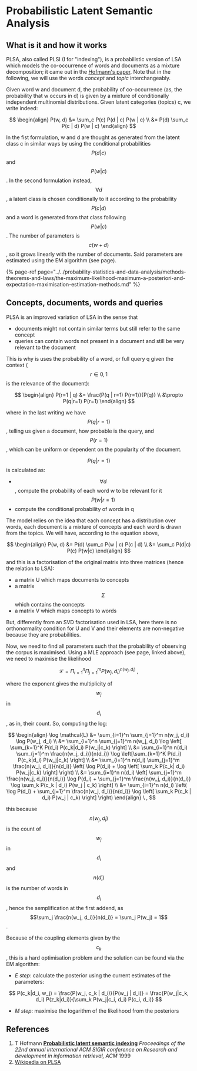 # Probabilistic Latent Semantic Analysis

## What is it and how it works

PLSA, also called PLSI \(I for "indexing"\), is a probabilistic version of LSA which models the co-occurrence of words and documents as a mixture decomposition; it came out in the [Hofmann's paper](probabilistic-latent-semantic-analysis.md#references). Note that in the following, we will use the words _concept_ and _topic_ interchangeably.

Given word w and document d, the probability of co-occurrence \(as, the probability that w occurs in d\) is given by a mixture of conditionally independent multinomial distributions. Given latent categories \(topics\) c, we write indeed:

$$
\begin{align}
    P(w, d) &= \sum_c P(c) P(d | c) P(w | c) \\
            &= P(d) \sum_c P(c | d) P(w | c)
\end{align}
$$

In the fist formulation, w and d are thought as generated from the latent class c in similar ways by using the conditional probabilities$$P(d|c)$$and$$P(w|c)$$. In the second formulation instead, $$\forall d$$ , a latent class is chosen conditionally to it according to the probability $$P(c|d)$$and a word is generated from that class following$$P(w|c)$$. The number of parameters is$$c(w+d)$$, so it grows linearly with the number of documents. Said parameters are estimated using the EM algorithm \(see page\).

{% page-ref page="../../probability-statistics-and-data-analysis/methods-theorems-and-laws/the-maximum-likelihood-maximum-a-posteriori-and-expectation-maximisation-estimation-methods.md" %}

## Concepts, documents, words and queries

PLSA is an improved variation of LSA in the sense that

* documents might not contain similar terms but still refer to the same concept
* queries can contain words not present in a document and still be very relevant to the document

This is why is uses the probability of a word, or full query q given the context \($$r \in {0, 1}$$is the relevance of the document\):

$$
\begin{align}
    P(r=1 | q) &= \frac{P(q | r=1) P(r=1)}{P(q)} \\
               &\propto P(q|r=1) P(r=1)
\end{align}
$$

where in the last writing we have$$P(q|r=1)$$, telling us given a document, how probable is the query, and$$P(r=1)$$, which can be uniform or dependent on the popularity of the document.

$$P(q | r=1)$$is calculated as:

* $$\forall d$$, compute the probability of each word w to be relevant for it $$P(w | r=1)$$ 
* compute the conditional probability of words in q

The model relies on the idea that each concept has a distribution over words, each document is a mixture of concepts and each word is drawn from the topics. We will have, according to the equation above,

$$
\begin{align}
    P(w, d) &= P(d) \sum_c P(w | c) P(c | d) \\
            &= \sum_c P(d|c) P(c) P(w|c)
\end{align}
$$

and this is a factorisation of the original matrix into three matrices \(hence the relation to LSA\):

* a matrix U which maps documents to concepts
* a matrix $$\Sigma$$ which contains the concepts
* a matrix V which maps concepts to words

But, differently from an SVD factorisation used in LSA, here there is no orthonormality condition for U and V and their elements are non-negative because they are probabilities.

Now, we need to find all parameters such that the probability of observing the corpus is maximised. Using a MLE approach \(see page, linked above\), we need to maximise the likelihood

$$
\mathcal{L} = \Pi_{i=1}^n \Pi_{j=1}^m P(w_j, d_i)^{n(w_j, d_i)} \ ,
$$

where the exponent gives the multiplicity of$$w_j$$in$$d_i$$, as in, their count. So, computing the log:

$$
\begin{align}
    \log \mathcal{L} &= \sum_{i=1}^n \sum_{j=1}^m n(w_j, d_i) \log P(w_j, d_i) \\
                     &= \sum_{i=1}^n \sum_{j=1}^m n(w_j, d_i) \log \left[ \sum_{k=1}^K P(d_i) P(c_k|d_i) P(w_j|c_k) \right] \\
                     &= \sum_{i=1}^n n(d_i) \sum_{j=1}^m \frac{n(w_j, d_i)}{n(d_i)} \log \left[\sum_{k=1}^K P(d_i) P(c_k|d_i) P(w_j|c_k) \right] \\
                     &= \sum_{i=1}^n n(d_i) \sum_{j=1}^m \frac{n(w_j, d_i)}{n(d_i)} \left( \log P(d_i) + \log \left[ \sum_k P(c_k| d_i) P(w_j|c_k) \right]  \right) \\
                     &= \sum_{i=1}^n n(d_i) \left[ \sum_{j=1}^m \frac{n(w_j, d_i)}{n(d_i)} \log P(d_i) + \sum_{j=1}^m \frac{n(w_j, d_i)}{n(d_i)} \log \sum_k P(c_k | d_i) P(w_j | c_k) \right] \\
                     &= \sum_{i=1}^n n(d_i) \left( \log P(d_i) + \sum_{j=1}^m \frac{n(w_j, d_i)}{n(d_i)} \log \left[ \sum_k P(c_k | d_i) P(w_j | c_k) \right] \right)
\end{align} \ ,
$$

this because $$n(w_j, d_i)$$ is the count of$$w_j$$in$$d_i$$and$$n(d_i)$$is the number of words in $$d_i$$, hence the semplification at the first addend, as $$\sum_j \frac{n(w_j, d_i)}{n(d_i)} = \sum_j P(w_j) = 1$$.

Because of the coupling elements given by the $$c_k$$, this is a hard optimisation problem and the solution can be found via the EM algorithm:

* _E step_: calculate the posterior using the current estimates of the parameters:

$$
P(c_k|d_i, w_j) = \frac{P(w_j, c_k | d_i)}{P(w_j | d_i)} = \frac{P(w_j|c_k, d_i) P(z_k|d_i)}{\sum_k P(w_j|c_i, d_i) P(c_i, d_i)}
$$

* _M step_: maximise the logarithm of the likelihood from the posteriors 

## References

1.  T Hofmann [**Probabilistic latent semantic indexing**](http://www.csie.ntu.edu.tw/~b97020/DSP/p50-hofmann.pdf) _Proceedings of the 22nd annual international ACM SIGIR conference on Research and development in information retrieval, ACM_ 1999
2.  [Wikipedia on PLSA](https://en.wikipedia.org/wiki/Probabilistic_latent_semantic_analysis)

